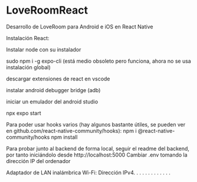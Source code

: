 # LoveRoomReact

Desarrollo de LoveRoom para Android e iOS en React Native

Instalación React:

Instalar node con su instalador

sudo npm i -g expo-cli (está medio obsoleto pero funciona, ahora no se usa instalación global)

descargar extensiones de react en vscode

instalar android debugger bridge (adb)

iniciar un emulador del android studio

npx expo start

Para poder usar hooks varios (hay algunos bastante útiles, se pueden ver en github.com/react-native-community/hooks):
npm i @react-native-community/hooks
npm install

Para probar junto al backend de forma local, seguir el readme del backend, por tanto iniciándolo desde http://localhost:5000 Cambiar .env tomando la dirección IP del ordenador

Adaptador de LAN inalámbrica Wi-Fi: Dirección IPv4. . . . . . . . . . . . .
